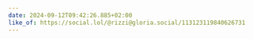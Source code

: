 ```yaml
---
date: 2024-09-12T09:42:26.885+02:00
like_of: https://social.lol/@rizzi@gloria.social/113123119840626731
---
```

